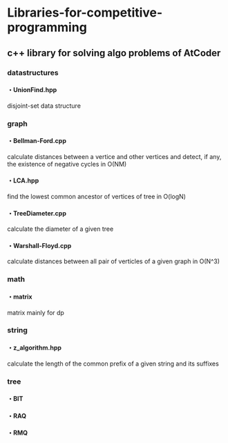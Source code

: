 # Libraries-for-competitive-programming

## c++ library for solving algo problems of AtCoder

### datastructures
 ####   ・UnionFind.hpp
disjoint-set data structure

### graph
#### ・Bellman-Ford.cpp
calculate distances between a vertice and other vertices and detect, if any, the existence of negative cycles in O(NM)

#### ・LCA.hpp
find the lowest common ancestor of vertices of tree in O(logN)

#### ・TreeDiameter.cpp
calculate the diameter of a given tree

#### ・Warshall-Floyd.cpp
calculate distances between all pair of verticles of a given graph in O(N^3)
            
### math
#### ・matrix
matrix mainly for dp

### string
#### ・z_algorithm.hpp
calculate the length of the common prefix of a given string and its suffixes
            
### tree
#### ・BIT
#### ・RAQ
#### ・RMQ
